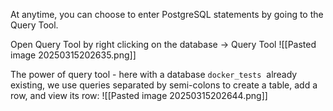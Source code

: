 At anytime, you can choose to enter PostgreSQL statements by going to the Query Tool.

Open Query Tool by right clicking on the database → Query Tool
![[Pasted image 20250315202635.png]]

The power of query tool - here with a database `docker_tests`  already existing, we use queries separated by semi-colons to create a table, add a row, and view its row:
![[Pasted image 20250315202644.png]]